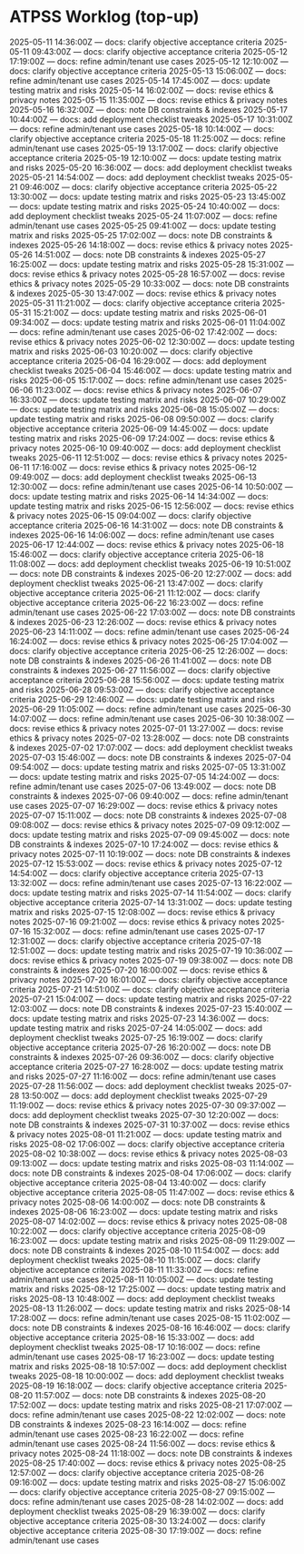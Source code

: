 ﻿# ATPSS Worklog (top-up)

2025-05-11 14:36:00Z — docs: clarify objective acceptance criteria
2025-05-11 09:43:00Z — docs: clarify objective acceptance criteria
2025-05-12 17:19:00Z — docs: refine admin/tenant use cases
2025-05-12 12:10:00Z — docs: clarify objective acceptance criteria
2025-05-13 15:06:00Z — docs: refine admin/tenant use cases
2025-05-14 17:45:00Z — docs: update testing matrix and risks
2025-05-14 16:02:00Z — docs: revise ethics & privacy notes
2025-05-15 11:35:00Z — docs: revise ethics & privacy notes
2025-05-16 16:32:00Z — docs: note DB constraints & indexes
2025-05-17 10:44:00Z — docs: add deployment checklist tweaks
2025-05-17 10:31:00Z — docs: refine admin/tenant use cases
2025-05-18 10:14:00Z — docs: clarify objective acceptance criteria
2025-05-18 11:25:00Z — docs: refine admin/tenant use cases
2025-05-19 13:17:00Z — docs: clarify objective acceptance criteria
2025-05-19 12:10:00Z — docs: update testing matrix and risks
2025-05-20 16:36:00Z — docs: add deployment checklist tweaks
2025-05-21 14:54:00Z — docs: add deployment checklist tweaks
2025-05-21 09:46:00Z — docs: clarify objective acceptance criteria
2025-05-22 13:30:00Z — docs: update testing matrix and risks
2025-05-23 13:45:00Z — docs: update testing matrix and risks
2025-05-24 10:40:00Z — docs: add deployment checklist tweaks
2025-05-24 11:07:00Z — docs: refine admin/tenant use cases
2025-05-25 09:41:00Z — docs: update testing matrix and risks
2025-05-25 17:02:00Z — docs: note DB constraints & indexes
2025-05-26 14:18:00Z — docs: revise ethics & privacy notes
2025-05-26 14:51:00Z — docs: note DB constraints & indexes
2025-05-27 16:25:00Z — docs: update testing matrix and risks
2025-05-28 15:31:00Z — docs: revise ethics & privacy notes
2025-05-28 16:57:00Z — docs: revise ethics & privacy notes
2025-05-29 10:33:00Z — docs: note DB constraints & indexes
2025-05-30 13:47:00Z — docs: revise ethics & privacy notes
2025-05-31 11:21:00Z — docs: clarify objective acceptance criteria
2025-05-31 15:21:00Z — docs: update testing matrix and risks
2025-06-01 09:34:00Z — docs: update testing matrix and risks
2025-06-01 11:04:00Z — docs: refine admin/tenant use cases
2025-06-02 17:42:00Z — docs: revise ethics & privacy notes
2025-06-02 12:30:00Z — docs: update testing matrix and risks
2025-06-03 10:20:00Z — docs: clarify objective acceptance criteria
2025-06-04 16:29:00Z — docs: add deployment checklist tweaks
2025-06-04 15:46:00Z — docs: update testing matrix and risks
2025-06-05 15:17:00Z — docs: refine admin/tenant use cases
2025-06-06 11:23:00Z — docs: revise ethics & privacy notes
2025-06-07 16:33:00Z — docs: update testing matrix and risks
2025-06-07 10:29:00Z — docs: update testing matrix and risks
2025-06-08 15:05:00Z — docs: update testing matrix and risks
2025-06-08 09:50:00Z — docs: clarify objective acceptance criteria
2025-06-09 14:45:00Z — docs: update testing matrix and risks
2025-06-09 17:24:00Z — docs: revise ethics & privacy notes
2025-06-10 09:40:00Z — docs: add deployment checklist tweaks
2025-06-11 12:51:00Z — docs: revise ethics & privacy notes
2025-06-11 17:16:00Z — docs: revise ethics & privacy notes
2025-06-12 09:49:00Z — docs: add deployment checklist tweaks
2025-06-13 12:30:00Z — docs: refine admin/tenant use cases
2025-06-14 10:50:00Z — docs: update testing matrix and risks
2025-06-14 14:34:00Z — docs: update testing matrix and risks
2025-06-15 12:56:00Z — docs: revise ethics & privacy notes
2025-06-15 09:04:00Z — docs: clarify objective acceptance criteria
2025-06-16 14:31:00Z — docs: note DB constraints & indexes
2025-06-16 14:06:00Z — docs: refine admin/tenant use cases
2025-06-17 12:44:00Z — docs: revise ethics & privacy notes
2025-06-18 15:46:00Z — docs: clarify objective acceptance criteria
2025-06-18 11:08:00Z — docs: add deployment checklist tweaks
2025-06-19 10:51:00Z — docs: note DB constraints & indexes
2025-06-20 12:27:00Z — docs: add deployment checklist tweaks
2025-06-21 13:47:00Z — docs: clarify objective acceptance criteria
2025-06-21 11:12:00Z — docs: clarify objective acceptance criteria
2025-06-22 16:23:00Z — docs: refine admin/tenant use cases
2025-06-22 17:03:00Z — docs: note DB constraints & indexes
2025-06-23 12:26:00Z — docs: revise ethics & privacy notes
2025-06-23 14:11:00Z — docs: refine admin/tenant use cases
2025-06-24 16:24:00Z — docs: revise ethics & privacy notes
2025-06-25 17:04:00Z — docs: clarify objective acceptance criteria
2025-06-25 12:26:00Z — docs: note DB constraints & indexes
2025-06-26 11:41:00Z — docs: note DB constraints & indexes
2025-06-27 11:56:00Z — docs: clarify objective acceptance criteria
2025-06-28 15:56:00Z — docs: update testing matrix and risks
2025-06-28 09:53:00Z — docs: clarify objective acceptance criteria
2025-06-29 12:46:00Z — docs: update testing matrix and risks
2025-06-29 11:05:00Z — docs: refine admin/tenant use cases
2025-06-30 14:07:00Z — docs: refine admin/tenant use cases
2025-06-30 10:38:00Z — docs: revise ethics & privacy notes
2025-07-01 13:27:00Z — docs: revise ethics & privacy notes
2025-07-02 13:28:00Z — docs: note DB constraints & indexes
2025-07-02 17:07:00Z — docs: add deployment checklist tweaks
2025-07-03 15:46:00Z — docs: note DB constraints & indexes
2025-07-04 09:54:00Z — docs: update testing matrix and risks
2025-07-05 13:31:00Z — docs: update testing matrix and risks
2025-07-05 14:24:00Z — docs: refine admin/tenant use cases
2025-07-06 13:49:00Z — docs: note DB constraints & indexes
2025-07-06 09:40:00Z — docs: refine admin/tenant use cases
2025-07-07 16:29:00Z — docs: revise ethics & privacy notes
2025-07-07 15:11:00Z — docs: note DB constraints & indexes
2025-07-08 09:08:00Z — docs: revise ethics & privacy notes
2025-07-09 09:12:00Z — docs: update testing matrix and risks
2025-07-09 09:45:00Z — docs: note DB constraints & indexes
2025-07-10 17:24:00Z — docs: revise ethics & privacy notes
2025-07-11 10:19:00Z — docs: note DB constraints & indexes
2025-07-12 15:53:00Z — docs: revise ethics & privacy notes
2025-07-12 14:54:00Z — docs: clarify objective acceptance criteria
2025-07-13 13:32:00Z — docs: refine admin/tenant use cases
2025-07-13 16:22:00Z — docs: update testing matrix and risks
2025-07-14 11:54:00Z — docs: clarify objective acceptance criteria
2025-07-14 13:31:00Z — docs: update testing matrix and risks
2025-07-15 12:08:00Z — docs: revise ethics & privacy notes
2025-07-16 09:21:00Z — docs: revise ethics & privacy notes
2025-07-16 15:32:00Z — docs: refine admin/tenant use cases
2025-07-17 12:31:00Z — docs: clarify objective acceptance criteria
2025-07-18 12:51:00Z — docs: update testing matrix and risks
2025-07-19 10:36:00Z — docs: revise ethics & privacy notes
2025-07-19 09:38:00Z — docs: note DB constraints & indexes
2025-07-20 16:00:00Z — docs: revise ethics & privacy notes
2025-07-20 16:01:00Z — docs: clarify objective acceptance criteria
2025-07-21 14:51:00Z — docs: clarify objective acceptance criteria
2025-07-21 15:04:00Z — docs: update testing matrix and risks
2025-07-22 12:03:00Z — docs: note DB constraints & indexes
2025-07-23 15:40:00Z — docs: update testing matrix and risks
2025-07-23 14:36:00Z — docs: update testing matrix and risks
2025-07-24 14:05:00Z — docs: add deployment checklist tweaks
2025-07-25 16:19:00Z — docs: clarify objective acceptance criteria
2025-07-26 16:20:00Z — docs: note DB constraints & indexes
2025-07-26 09:36:00Z — docs: clarify objective acceptance criteria
2025-07-27 16:28:00Z — docs: update testing matrix and risks
2025-07-27 11:16:00Z — docs: refine admin/tenant use cases
2025-07-28 11:56:00Z — docs: add deployment checklist tweaks
2025-07-28 13:50:00Z — docs: add deployment checklist tweaks
2025-07-29 11:19:00Z — docs: revise ethics & privacy notes
2025-07-30 09:37:00Z — docs: add deployment checklist tweaks
2025-07-30 12:20:00Z — docs: note DB constraints & indexes
2025-07-31 10:37:00Z — docs: revise ethics & privacy notes
2025-08-01 11:21:00Z — docs: update testing matrix and risks
2025-08-02 17:06:00Z — docs: clarify objective acceptance criteria
2025-08-02 10:38:00Z — docs: revise ethics & privacy notes
2025-08-03 09:13:00Z — docs: update testing matrix and risks
2025-08-03 11:14:00Z — docs: note DB constraints & indexes
2025-08-04 17:06:00Z — docs: clarify objective acceptance criteria
2025-08-04 13:40:00Z — docs: clarify objective acceptance criteria
2025-08-05 11:47:00Z — docs: revise ethics & privacy notes
2025-08-06 14:00:00Z — docs: note DB constraints & indexes
2025-08-06 16:23:00Z — docs: update testing matrix and risks
2025-08-07 14:02:00Z — docs: revise ethics & privacy notes
2025-08-08 10:22:00Z — docs: clarify objective acceptance criteria
2025-08-09 16:23:00Z — docs: update testing matrix and risks
2025-08-09 11:29:00Z — docs: note DB constraints & indexes
2025-08-10 11:54:00Z — docs: add deployment checklist tweaks
2025-08-10 11:15:00Z — docs: clarify objective acceptance criteria
2025-08-11 11:33:00Z — docs: refine admin/tenant use cases
2025-08-11 10:05:00Z — docs: update testing matrix and risks
2025-08-12 17:25:00Z — docs: update testing matrix and risks
2025-08-13 10:48:00Z — docs: add deployment checklist tweaks
2025-08-13 11:26:00Z — docs: update testing matrix and risks
2025-08-14 17:28:00Z — docs: refine admin/tenant use cases
2025-08-15 11:02:00Z — docs: note DB constraints & indexes
2025-08-16 16:46:00Z — docs: clarify objective acceptance criteria
2025-08-16 15:33:00Z — docs: add deployment checklist tweaks
2025-08-17 10:16:00Z — docs: refine admin/tenant use cases
2025-08-17 16:23:00Z — docs: update testing matrix and risks
2025-08-18 10:57:00Z — docs: add deployment checklist tweaks
2025-08-18 10:00:00Z — docs: add deployment checklist tweaks
2025-08-19 16:18:00Z — docs: clarify objective acceptance criteria
2025-08-20 11:57:00Z — docs: note DB constraints & indexes
2025-08-20 17:52:00Z — docs: update testing matrix and risks
2025-08-21 17:07:00Z — docs: refine admin/tenant use cases
2025-08-22 12:02:00Z — docs: note DB constraints & indexes
2025-08-23 16:14:00Z — docs: refine admin/tenant use cases
2025-08-23 16:22:00Z — docs: refine admin/tenant use cases
2025-08-24 11:56:00Z — docs: revise ethics & privacy notes
2025-08-24 11:18:00Z — docs: note DB constraints & indexes
2025-08-25 17:40:00Z — docs: revise ethics & privacy notes
2025-08-25 12:57:00Z — docs: clarify objective acceptance criteria
2025-08-26 09:16:00Z — docs: update testing matrix and risks
2025-08-27 15:06:00Z — docs: clarify objective acceptance criteria
2025-08-27 09:15:00Z — docs: refine admin/tenant use cases
2025-08-28 14:02:00Z — docs: add deployment checklist tweaks
2025-08-29 16:39:00Z — docs: clarify objective acceptance criteria
2025-08-30 13:24:00Z — docs: clarify objective acceptance criteria
2025-08-30 17:19:00Z — docs: refine admin/tenant use cases
